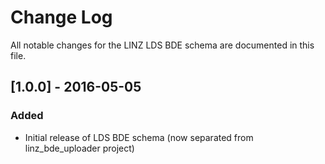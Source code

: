 # Change Log

All notable changes for the LINZ LDS BDE schema are documented in this file.

## [1.0.0] - 2016-05-05
### Added
- Initial release of LDS BDE schema (now separated from linz_bde_uploader project)
